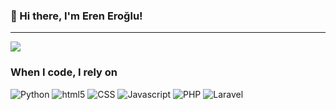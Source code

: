 ### 👋 Hi there, I'm Eren Eroğlu!

---

![](https://komarev.com/ghpvc/?username=elsurnite&color=red)

<h3>When I code, I rely on</h3>
<p>
  <img alt="Python" src="https://img.shields.io/badge/-Python-7953b3?style=flat-square&logo=Python&logoColor=white" />
  <img alt="html5" src="https://img.shields.io/badge/-HTML5-E34F26?style=flat-square&logo=html5&logoColor=white" />
  <img alt="CSS" src="https://img.shields.io/badge/-CSS-1572B6?style=flat-square&logo=CSS3&logoColor=white" />
  <img alt="Javascript" src="https://img.shields.io/badge/-javascript-f7df1c?style=flat-square&logo=javascript&logoColor=black" />
  <img alt="PHP" src="https://img.shields.io/badge/-PHP-7953b3?style=flat-square&logo=PHP&logoColor=white" />
  <img alt="Laravel" src="https://img.shields.io/badge/-Laravel-2e2e2e?style=flat-square&logo=LARAVEL&logoColor=red" />
</p>
